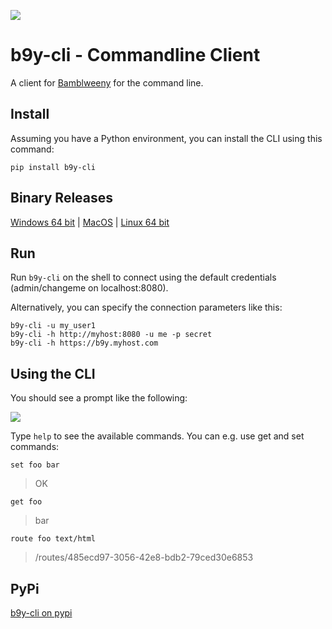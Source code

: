 ![](https://raw.githubusercontent.com/u1i/bambleweeny/master/img/bwy2.png)

# b9y-cli - Commandline Client

A client for [Bamblweeny](https://github.com/u1i/bambleweeny) for the command line.

## Install

Assuming you have a Python environment, you can install the CLI using this command:

`pip install b9y-cli`

## Binary Releases

[Windows 64 bit](https://github.com/u1i/bambleweeny/raw/master/b9y-cli-package/releases/b9y-cli-windows-amd64.zip) | [MacOS](https://github.com/u1i/bambleweeny/raw/master/b9y-cli-package/releases/b9y-cli-darwin-386.zip) | [Linux 64 bit](https://github.com/u1i/bambleweeny/raw/master/b9y-cli-package/releases/b9y-cli-linux-amd64.zip)

## Run

Run `b9y-cli` on the shell to connect using the default credentials (admin/changeme on localhost:8080).

Alternatively, you can specify the connection parameters like this:

`b9y-cli -u my_user1`  
`b9y-cli -h http://myhost:8080 -u me -p secret`  
`b9y-cli -h https://b9y.myhost.com`

## Using the CLI

You should see a prompt like the following:

![](https://raw.githubusercontent.com/u1i/bambleweeny/master/img/cli2.jpg)

Type `help` to see the available commands. You can e.g. use get and set commands:

`set foo bar`
> OK

`get foo`
> bar

`route foo text/html`
> /routes/485ecd97-3056-42e8-bdb2-79ced30e6853

## PyPi

[b9y-cli on pypi](https://pypi.org/project/b9y-cli/)
